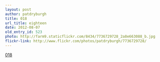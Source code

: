 ```yaml
---
layout: post
author: patdryburgh
title: 018
url_title: eighteen
date: 2012-08-07
old_entry_id: 523
photo: http://farm9.staticflickr.com/8434/7736729728_2a8e663088_b.jpg
flickr-link: http://www.flickr.com/photos/patdryburgh/7736729728/
---
```


[018](http://www.flickr.com/photos/patdryburgh/7736729728/)